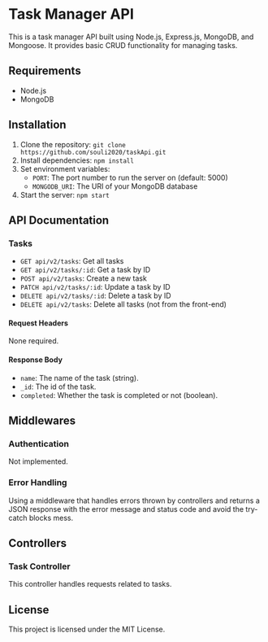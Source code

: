 # Task Manager API

This is a task manager API built using Node.js, Express.js, MongoDB, and Mongoose. It provides basic CRUD functionality for managing tasks.

## Requirements

- Node.js
- MongoDB

## Installation

1. Clone the repository: `git clone https://github.com/souli2020/taskApi.git`
2. Install dependencies: `npm install`
3. Set environment variables:
   - `PORT`: The port number to run the server on (default: 5000)
   - `MONGODB_URI`: The URI of your MongoDB database
4. Start the server: `npm start`

## API Documentation

### Tasks

- `GET api/v2/tasks`: Get all tasks
- `GET api/v2/tasks/:id`: Get a task by ID
- `POST api/v2/tasks`: Create a new task
- `PATCH api/v2/tasks/:id`: Update a task by ID
- `DELETE api/v2/tasks/:id`: Delete a task by ID
- `DELETE api/v2/tasks`: Delete all tasks (not from the front-end)

#### Request Headers

None required.

#### Response Body

- `name`: The name of the task (string).
- `_id`: The id of the task.
- `completed`: Whether the task is completed or not (boolean).

## Middlewares

### Authentication

Not implemented.

### Error Handling

Using a middleware that handles errors thrown by controllers and returns a JSON response with the error message and status code and avoid the try-catch blocks mess.

## Controllers

### Task Controller

This controller handles requests related to tasks.

## License

This project is licensed under the MIT License.
